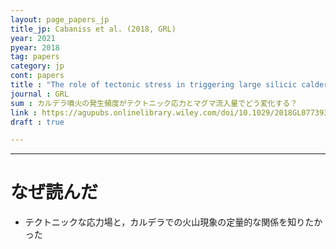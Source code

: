 ```yaml
---
layout: page_papers_jp
title_jp: Cabaniss et al. (2018, GRL)
year: 2021
pyear: 2018
tag: papers
category: jp
cont: papers
title : "The role of tectonic stress in triggering large silicic caldera eruptions"
journal : GRL
sum : カルデラ噴火の発生頻度がテクトニック応力とマグマ流入量でどう変化する？
link : https://agupubs.onlinelibrary.wiley.com/doi/10.1029/2018GL077393
draft : true

---
```


---

# なぜ読んだ
- テクトニックな応力場と，カルデラでの火山現象の定量的な関係を知りたかった
